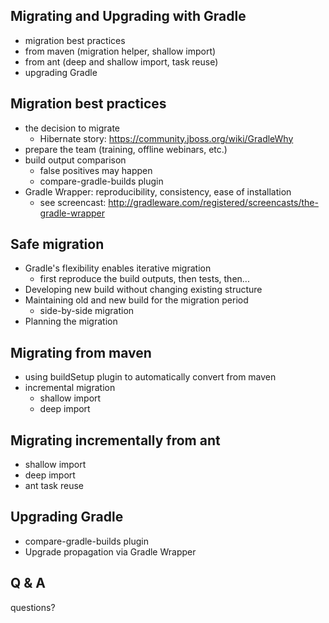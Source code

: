 ## Migrating and Upgrading with Gradle

* migration best practices
* from maven (migration helper, shallow import)
* from ant (deep and shallow import, task reuse)
* upgrading Gradle

## Migration best practices

* the decision to migrate
    * Hibernate story: https://community.jboss.org/wiki/GradleWhy
* prepare the team (training, offline webinars, etc.)
* build output comparison
    * false positives may happen
    * compare-gradle-builds plugin
* Gradle Wrapper: reproducibility, consistency, ease of installation
    * see screencast: http://gradleware.com/registered/screencasts/the-gradle-wrapper

## Safe migration

* Gradle's flexibility enables iterative migration
    * first reproduce the build outputs, then tests, then...
* Developing new build without changing existing structure
* Maintaining old and new build for the migration period
    * side-by-side migration
* Planning the migration

## Migrating from maven

* using buildSetup plugin to automatically convert from maven
* incremental migration
    * shallow import
    * deep import

## Migrating incrementally from ant

* shallow import
* deep import
* ant task reuse

## Upgrading Gradle

* compare-gradle-builds plugin
* Upgrade propagation via Gradle Wrapper

## Q & A

questions?